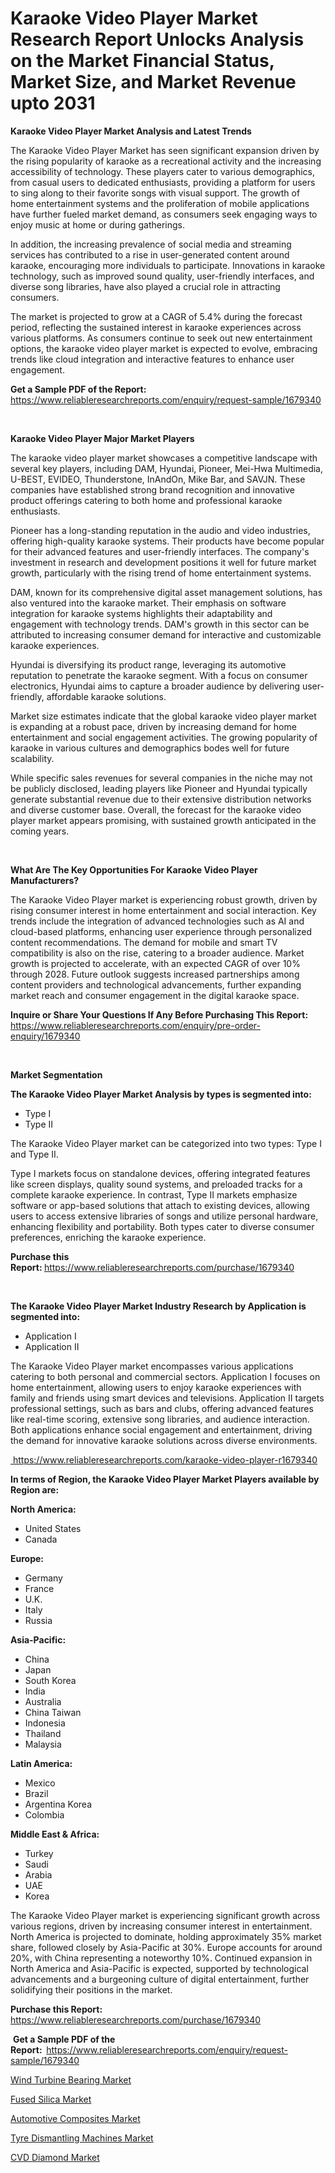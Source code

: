 <p><h1>Karaoke Video Player Market Research Report Unlocks Analysis on the Market Financial Status, Market Size, and Market Revenue upto 2031</h1></p><p><strong>Karaoke Video Player Market Analysis and Latest Trends</strong></p>
<p><p>The Karaoke Video Player Market has seen significant expansion driven by the rising popularity of karaoke as a recreational activity and the increasing accessibility of technology. These players cater to various demographics, from casual users to dedicated enthusiasts, providing a platform for users to sing along to their favorite songs with visual support. The growth of home entertainment systems and the proliferation of mobile applications have further fueled market demand, as consumers seek engaging ways to enjoy music at home or during gatherings. </p><p>In addition, the increasing prevalence of social media and streaming services has contributed to a rise in user-generated content around karaoke, encouraging more individuals to participate. Innovations in karaoke technology, such as improved sound quality, user-friendly interfaces, and diverse song libraries, have also played a crucial role in attracting consumers. </p><p>The market is projected to grow at a CAGR of 5.4% during the forecast period, reflecting the sustained interest in karaoke experiences across various platforms. As consumers continue to seek out new entertainment options, the karaoke video player market is expected to evolve, embracing trends like cloud integration and interactive features to enhance user engagement.</p></p>
<p><strong>Get a Sample PDF of the Report:&nbsp;</strong> <a href="https://www.reliableresearchreports.com/enquiry/request-sample/1679340?utm_campaign=12&utm_medium=2&utm_source=Github&utm_content=ia&utm_term=03102024&utm_id=karaoke-video-player">https://www.reliableresearchreports.com/enquiry/request-sample/1679340</a></p>
<p>&nbsp;</p>
<p><strong>Karaoke Video Player Major Market Players</strong></p>
<p><p>The karaoke video player market showcases a competitive landscape with several key players, including DAM, Hyundai, Pioneer, Mei-Hwa Multimedia, U-BEST, EVIDEO, Thunderstone, InAndOn, Mike Bar, and SAVJN. These companies have established strong brand recognition and innovative product offerings catering to both home and professional karaoke enthusiasts.</p><p>Pioneer has a long-standing reputation in the audio and video industries, offering high-quality karaoke systems. Their products have become popular for their advanced features and user-friendly interfaces. The company's investment in research and development positions it well for future market growth, particularly with the rising trend of home entertainment systems.</p><p>DAM, known for its comprehensive digital asset management solutions, has also ventured into the karaoke market. Their emphasis on software integration for karaoke systems highlights their adaptability and engagement with technology trends. DAM's growth in this sector can be attributed to increasing consumer demand for interactive and customizable karaoke experiences.</p><p>Hyundai is diversifying its product range, leveraging its automotive reputation to penetrate the karaoke segment. With a focus on consumer electronics, Hyundai aims to capture a broader audience by delivering user-friendly, affordable karaoke solutions.</p><p>Market size estimates indicate that the global karaoke video player market is expanding at a robust pace, driven by increasing demand for home entertainment and social engagement activities. The growing popularity of karaoke in various cultures and demographics bodes well for future scalability.</p><p>While specific sales revenues for several companies in the niche may not be publicly disclosed, leading players like Pioneer and Hyundai typically generate substantial revenue due to their extensive distribution networks and diverse customer base. Overall, the forecast for the karaoke video player market appears promising, with sustained growth anticipated in the coming years.</p></p>
<p>&nbsp;</p>
<p><strong>What Are The Key Opportunities For Karaoke Video Player Manufacturers?</strong></p>
<p><p>The Karaoke Video Player market is experiencing robust growth, driven by rising consumer interest in home entertainment and social interaction. Key trends include the integration of advanced technologies such as AI and cloud-based platforms, enhancing user experience through personalized content recommendations. The demand for mobile and smart TV compatibility is also on the rise, catering to a broader audience. Market growth is projected to accelerate, with an expected CAGR of over 10% through 2028. Future outlook suggests increased partnerships among content providers and technological advancements, further expanding market reach and consumer engagement in the digital karaoke space.</p></p>
<p><strong>Inquire or Share Your Questions If Any Before Purchasing This Report:</strong> <a href="https://www.reliableresearchreports.com/enquiry/pre-order-enquiry/1679340?utm_campaign=12&utm_medium=2&utm_source=Github&utm_content=ia&utm_term=03102024&utm_id=karaoke-video-player">https://www.reliableresearchreports.com/enquiry/pre-order-enquiry/1679340</a></p>
<p>&nbsp;</p>
<p><strong>Market Segmentation</strong></p>
<p><strong>The Karaoke Video Player Market Analysis by types is segmented into:</strong></p>
<p><ul><li>Type I</li><li>Type II</li></ul></p>
<p><p>The Karaoke Video Player market can be categorized into two types: Type I and Type II. </p><p>Type I markets focus on standalone devices, offering integrated features like screen displays, quality sound systems, and preloaded tracks for a complete karaoke experience. In contrast, Type II markets emphasize software or app-based solutions that attach to existing devices, allowing users to access extensive libraries of songs and utilize personal hardware, enhancing flexibility and portability. Both types cater to diverse consumer preferences, enriching the karaoke experience.</p></p>
<p><strong>Purchase this Report:&nbsp;</strong><a href="https://www.reliableresearchreports.com/purchase/1679340?utm_campaign=12&utm_medium=2&utm_source=Github&utm_content=ia&utm_term=03102024&utm_id=karaoke-video-player">https://www.reliableresearchreports.com/purchase/1679340</a></p>
<p>&nbsp;</p>
<p><strong>The Karaoke Video Player Market Industry Research by Application is segmented into:</strong></p>
<p><ul><li>Application I</li><li>Application II</li></ul></p>
<p><p>The Karaoke Video Player market encompasses various applications catering to both personal and commercial sectors. Application I focuses on home entertainment, allowing users to enjoy karaoke experiences with family and friends using smart devices and televisions. Application II targets professional settings, such as bars and clubs, offering advanced features like real-time scoring, extensive song libraries, and audience interaction. Both applications enhance social engagement and entertainment, driving the demand for innovative karaoke solutions across diverse environments.</p></p>
<p><a href="https://www.reliableresearchreports.com/karaoke-video-player-r1679340?utm_campaign=12&utm_medium=2&utm_source=Github&utm_content=ia&utm_term=03102024&utm_id=karaoke-video-player">&nbsp;https://www.reliableresearchreports.com/karaoke-video-player-r1679340</a></p>
<p><strong>In terms of Region, the Karaoke Video Player Market Players available by Region are:</strong></p>
<p>
    <p> <strong> North America: </strong>
        <ul>
            <li>United States</li>
            <li>Canada</li>
        </ul>
        </p> 
    <p> <strong> Europe: </strong>
        <ul>
            <li>Germany</li>
            <li>France</li>
            <li>U.K.</li>
            <li>Italy</li>
            <li>Russia</li>
        </ul>
        </p> 
    <p> <strong> Asia-Pacific: </strong>
        <ul>
            <li>China</li>
            <li>Japan</li>
            <li>South Korea</li>
            <li>India</li>
            <li>Australia</li>
            <li>China Taiwan</li>
            <li>Indonesia</li>
            <li>Thailand</li>
            <li>Malaysia</li>
        </ul>
        </p> 
    <p> <strong> Latin America: </strong>
        <ul>
            <li>Mexico</li>
            <li>Brazil</li>
            <li>Argentina Korea</li>
            <li>Colombia</li>
        </ul>
        </p> 
    <p> <strong> Middle East & Africa: </strong>
        <ul>
            <li>Turkey</li>
            <li>Saudi</li>
            <li>Arabia</li>
            <li>UAE</li>
            <li>Korea</li>
        </ul>
    </p>
    </p>
<p><p>The Karaoke Video Player market is experiencing significant growth across various regions, driven by increasing consumer interest in entertainment. North America is projected to dominate, holding approximately 35% market share, followed closely by Asia-Pacific at 30%. Europe accounts for around 20%, with China representing a noteworthy 10%. Continued expansion in North America and Asia-Pacific is expected, supported by technological advancements and a burgeoning culture of digital entertainment, further solidifying their positions in the market.</p></p>
<p><strong>Purchase this Report: </strong><a href="https://www.reliableresearchreports.com/purchase/1679340?utm_campaign=12&utm_medium=2&utm_source=Github&utm_content=ia&utm_term=03102024&utm_id=karaoke-video-player">https://www.reliableresearchreports.com/purchase/1679340</a></p>
<p>&nbsp;<strong>Get a Sample PDF of the Report:&nbsp;&nbsp;</strong><a href="https://www.reliableresearchreports.com/enquiry/request-sample/1679340?utm_campaign=12&utm_medium=2&utm_source=Github&utm_content=ia&utm_term=03102024&utm_id=karaoke-video-player">https://www.reliableresearchreports.com/enquiry/request-sample/1679340</a></p>
<p><strong></strong></p>
<p><p><a href="https://github.com/JakirUddin511/Market-Research-Report-List-1/blob/main/wind-turbine-bearing-market.md?utm_campaign=12&utm_medium=2&utm_source=Github&utm_content=ia&utm_term=03102024&utm_id=karaoke-video-player">Wind Turbine Bearing Market</a></p><p><a href="https://medium.com/@kingmsvie/fused-silica-market-global-market-insights-and-sales-trends-2024-to-2031-97790fc61382?utm_campaign=12&utm_medium=2&utm_source=Github&utm_content=ia&utm_term=03102024&utm_id=karaoke-video-player">Fused Silica Market</a></p><p><a href="https://www.linkedin.com/pulse/automotive-composites-market-global-insights-sales-uk8ge?utm_campaign=12&utm_medium=2&utm_source=Github&utm_content=ia&utm_term=03102024&utm_id=karaoke-video-player">Automotive Composites Market</a></p><p><a href="https://github.com/AbbasMahmud554/Market-Research-Report-List-1/blob/main/tyre-dismantling-machines-market.md?utm_campaign=12&utm_medium=2&utm_source=Github&utm_content=ia&utm_term=03102024&utm_id=karaoke-video-player">Tyre Dismantling Machines Market</a></p><p><a href="https://medium.com/@kingmsvie/investment-opportunities-in-the-cvd-diamond-sector-risk-analysis-and-roi-projections-2024-2031-dfb3c7e1ef23?utm_campaign=12&utm_medium=2&utm_source=Github&utm_content=ia&utm_term=03102024&utm_id=karaoke-video-player">CVD Diamond Market</a></p></p>